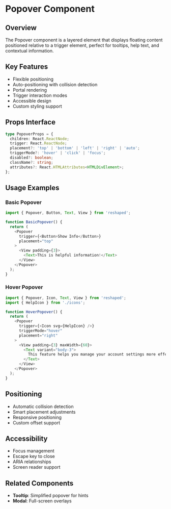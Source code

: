 # Popover Component

## Overview
The Popover component is a layered element that displays floating content positioned relative to a trigger element, perfect for tooltips, help text, and contextual information.

## Key Features
- Flexible positioning
- Auto-positioning with collision detection
- Portal rendering
- Trigger interaction modes
- Accessible design
- Custom styling support

## Props Interface
```typescript
type PopoverProps = {
  children: React.ReactNode;
  trigger: React.ReactNode;
  placement?: 'top' | 'bottom' | 'left' | 'right' | 'auto';
  triggerMode?: 'hover' | 'click' | 'focus';
  disabled?: boolean;
  className?: string;
  attributes?: React.HTMLAttributes<HTMLDivElement>;
};
```

## Usage Examples

### Basic Popover
```typescript
import { Popover, Button, Text, View } from 'reshaped';

function BasicPopover() {
  return (
    <Popover
      trigger={<Button>Show Info</Button>}
      placement="top"
    >
      <View padding={3}>
        <Text>This is helpful information!</Text>
      </View>
    </Popover>
  );
}
```

### Hover Popover
```typescript
import { Popover, Icon, Text, View } from 'reshaped';
import { HelpIcon } from './icons';

function HoverPopover() {
  return (
    <Popover
      trigger={<Icon svg={HelpIcon} />}
      triggerMode="hover"
      placement="right"
    >
      <View padding={3} maxWidth={60}>
        <Text variant="body-3">
          This feature helps you manage your account settings more effectively.
        </Text>
      </View>
    </Popover>
  );
}
```

## Positioning
- Automatic collision detection
- Smart placement adjustments
- Responsive positioning
- Custom offset support

## Accessibility
- Focus management
- Escape key to close
- ARIA relationships
- Screen reader support

## Related Components
- **Tooltip**: Simplified popover for hints
- **Modal**: Full-screen overlays